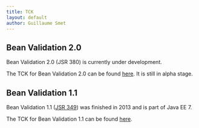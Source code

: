 ```yaml
---
title: TCK
layout: default
author: Guillaume Smet
---
```


## Bean Validation 2.0

Bean Validation 2.0 (JSR 380) is currently under development.

The TCK for Bean Validation 2.0 can be found [here](/2.0/tck/). It is still in alpha stage.

## Bean Validation 1.1

Bean Validation 1.1 ([JSR 349](https://www.jcp.org/en/jsr/detail?id=349)) was finished in 2013 and is part of Java EE 7.

The TCK for Bean Validation 1.1 can be found [here](/1.1/tck/).

